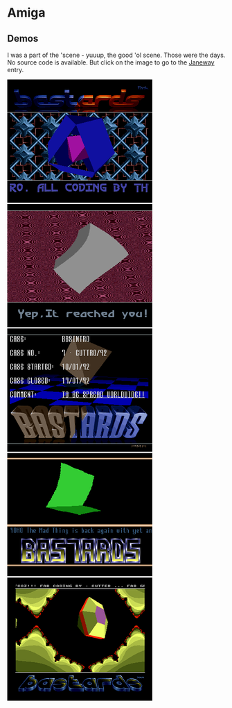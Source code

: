 # Amiga

## Demos
I was a part of the 'scene - yuuup, the good 'ol scene. Those were the days.
No source code is available. But click on the image to go to the [Janeway](http://janeway.exotica.org.uk) entry.

[![Cool Intro](demo1.png)](http://janeway.exotica.org.uk/release.php?id=5658)
[![Made in Denmark](demo2.png)](http://janeway.exotica.org.uk/release.php?id=7667)
[![Made in Denmark BBS Intro](demo3.png)](http://janeway.exotica.org.uk/release.php?id=5655)
[![Yet Another Production](demo4.png)](http://janeway.exotica.org.uk/release.php?id=18358)
[![Fractal Vectors](demo5.png)](http://janeway.exotica.org.uk/release.php?id=5680)


